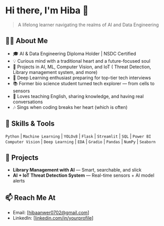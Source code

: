 # Hi there, I'm Hiba 👋

> A lifelong learner navigating the realms of AI and Data Engineering

## 👩‍💻 About Me

- 🎓 AI & Data Engineering Diploma Holder | NSDC Certified
- 💡 Curious mind with a traditional heart and a future-focused soul
- 🤖 Projects in AI, ML, Computer Vision, and IoT ( Threat Detection, Library management system, and more)
- 🧠 Deep Learning enthusiast preparing for top-tier tech interviews
- 📚 Former bio science student turned tech explorer — from cells to sensors
- 💬 Loves teaching English, sharing knowledge, and having real conversations
- 🎶 Sings when coding breaks her heart (which is often)

## 🔧 Skills & Tools

`Python` | `Machine Learning` | `YOLOv8` | `Flask` | `Streamlit` | `SQL` | `Power BI`  
`Computer Vision` | `Deep Learning` | `EDA` | `Gradio` | `Pandas` | `NumPy` | `Seaborn`

## 🚀 Projects
- **Library Management with AI** — Smart, searchable, and slick
- **AI + IoT Threat Detection System** — Real-time sensors + AI model alerts

## 📫 Reach Me At

- Email: [hibaanwer0702@gmail.com]
- LinkedIn: [[linkedin.com/in/yourprofile](https://www.linkedin.com/in/hiba-anwer-b43988324/)]

